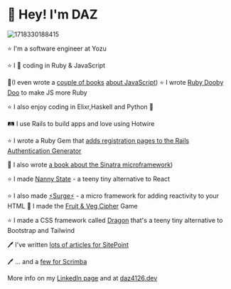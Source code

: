 # 👋 Hey! I'm DAZ
![1718330188415](https://github.com/user-attachments/assets/57df9394-8984-46aa-bf0e-0a09ef20e915)

⭐ I'm a software engineer at Yozu

⭐ I 💜 coding in Ruby & JavaScript

📘(I even wrote a [couple of books](https://www.amazon.co.uk/JavaScript-Novice-Ninja-Darren-Jones-ebook/dp/B0C1556VYB/) [about JavaScript](https://www.amazon.co.uk/Learn-Code-JavaScript-Darren-Jones/dp/1925836401))
⭐ I wrote [Ruby Dooby Doo](https://github.com/daz4126/rubydoobydoo) to make JS more Ruby

⭐ I also enjoy coding in Elixr,Haskell and Python 🐍

🛤️ I use Rails to build apps and love using Hotwire

⭐ I wrote a Ruby Gem that [adds registration pages to the Rails Authentication Generator](https://github.com/daz4126/authentication_with_registration_generator)

📕 I also wrote [a book about the Sinatra microframework](https://www.amazon.co.uk/Jump-Start-Sinatra-Darren-Jones/dp/0987332147/))

⭐ I made [Nanny State](https://github.com/daz4126/Nanny-State) - a teeny tiny alternative to React

⭐ I also made [⚡️Surge⚡️](https://github.com/daz4126/surge) - a micro framework for adding reactivity to your HTML
 🥦 I made the [Fruit & Veg Cipher](https://fruit-and-veg-cipher.onrender.com) Game

⭐ I made a CSS framework called [Dragon](https://github.com/da4126/dragon) that's a teeny tiny alternative to Bootstrap and Tailwind

🖊 I've written [lots of articles for SitePoint](https://www.sitepoint.com/author/djones/)

🖊 ... and a [few for Scrimba](https://scrimba.com/articles/author/darren/)

More info on my [LinkedIn page](https://www.linkedin.com/in/daz4126/) and at [daz4126.dev](https://daz4126.dev)
